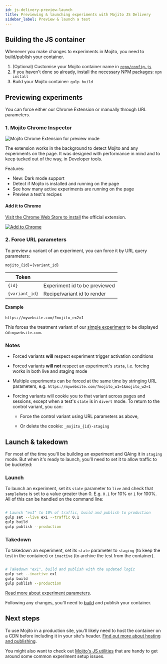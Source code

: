 ```yaml
---
id: js-delivery-preview-launch
title: Previewing & launching experiments with Mojito JS Delivery
sidebar_label: Preview & launch a test
---
```

## Building the JS container

Whenever you make changes to experiments in Mojito, you need to build/publish your container.

1.  (Optional) Customise your Mojito container name in [`repo/config.js`](https://github.com/mint-metrics/mojito-js-delivery/blob/master/config.example.js)
2.  If you haven't done so already, install the necessary NPM packages: `npm install`
3.  Build your Mojito container: `gulp build`

## Previewing experiments

You can force  either our Chrome Extension or manually through URL parameters.

### 1. Mojito Chrome Inspector

![Mojito Chrome Extension for preview mode](/img/js-delivery/chrome-preview-tool.png)

The extension works in the background to detect Mojito and any experiments on the page. It was designed with performance in mind and to keep tucked out of the way, in Developer tools. 

Features:

-   New: Dark mode support
-   Detect if Mojito is installed and running on the page
-   See how many active experiments are running on the page
-   Preview a test's recipes

#### Add it to Chrome

[Visit the Chrome Web Store to install](https://chrome.google.com/webstore/detail/mojito-chrome-inspector/pogeofjajfmbkkbkpddgjfnadkajidpl) the official extension.

[![Add to Chrome](/img/js-delivery/chrome-web-store.png)](https://chrome.google.com/webstore/detail/mojito-chrome-inspector/pogeofjajfmbkkbkpddgjfnadkajidpl)

### 2. Force URL parameters

To preview a variant of an experiment, you can force it by URL query parameters:

`mojito_{id}={variant_id}`

| Token                 |                               |
| --------------------- | ----------------------------- |
| `{id}`         | Experiment id to be previewed |
| `{variant_id}` | Recipe/variant id to render   |

#### Example

`https://mywebsite.com/?mojito_ex2=1`

This forces the treatment variant of our [simple experiment](js-delivery-setup.md#yaml-setup) to be displayed on `mywebsite.com`.

### Notes

-   Forced variants **will** respect experiment trigger activation conditions

-   Forced variants **will not** respect an experiment's `state`, i.e. forcing works in both live and staging mode

-   Multiple experiments can be forced at the same time by stringing URL parameters, e.g. `https://mywebsite.com/?mojito_w1=1&mojito_w2=1`

-   Forcing variants will cookie you to that variant across pages and sessions, except when a test's `state` is in `divert` mode. To return to the control variant, you can:

    -   Force the control variant using URL parameters as above,

    -   Or delete the cookie: `_mojito_{id}-staging`

## Launch & takedown

For most of the time you'll be building an experiment and QAing it in `staging` mode. But when it's ready to launch, you'll need to set it to allow traffic to be bucketed:

### Launch

To launch an experiment, set its `state` parameter to `live` and check that `sampleRate` is set to a value greater than 0. E.g. `0.1` for 10% or `1` for 100%. All of this can be handled on the command line:

```sh

# Launch "ex1" to 10% of traffic, build and publish to production
gulp set --live ex1 --traffic 0.1
gulp build
gulp publish --production

```

### Takedown

To takedown an experiment, set its `state` parameter to `staging` (to keep the test in the container) or `inactive` (to archive the test from the container).

```sh

# Takedown "ex1", build and publish with the updated logic
gulp set --inactive ex1
gulp build
gulp publish --production

```

[Read more about experiment parameters](js-delivery-setup.md#experiment-parameters).

Following any changes, you’ll need to [build](#building-the-js-container) and publish your container.

## Next steps

To use Mojito in a production site, you'll likely need to host the container on a CDN before including it in your site's header. [Find out more about hosting and publishing](js-delivery-hosting.md).

You might also want to check out [Mojito's JS utilities](js-delivery-utilities.md) that are handy to get around some common experiment setup issues. 
